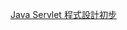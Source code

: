 <a href="http://sun.cis.scu.edu.tw/~nms9115/articles/java/WebAppTutor/ServletPrimer/ServletPrimer.htm">Java Servlet 程式設計初步</a>
